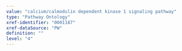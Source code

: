 ```yaml
---
value: "calcium/calmodulin dependent kinase 1 signaling pathway"
type: "Pathway Ontology"
xref-identifier: "0001187"
xref-dataSource: "PW"
definition: ""
level: "4"
---
```

